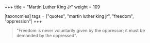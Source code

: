 +++
title = "Martin Luther King Jr"
weight = 109

[taxonomies]
tags = ["quotes", "martin luther king jr", "freedom", "oppression"]
+++

> "Freedom is never voluntarily given by the oppressor; it must be demanded by
> the oppressed".

